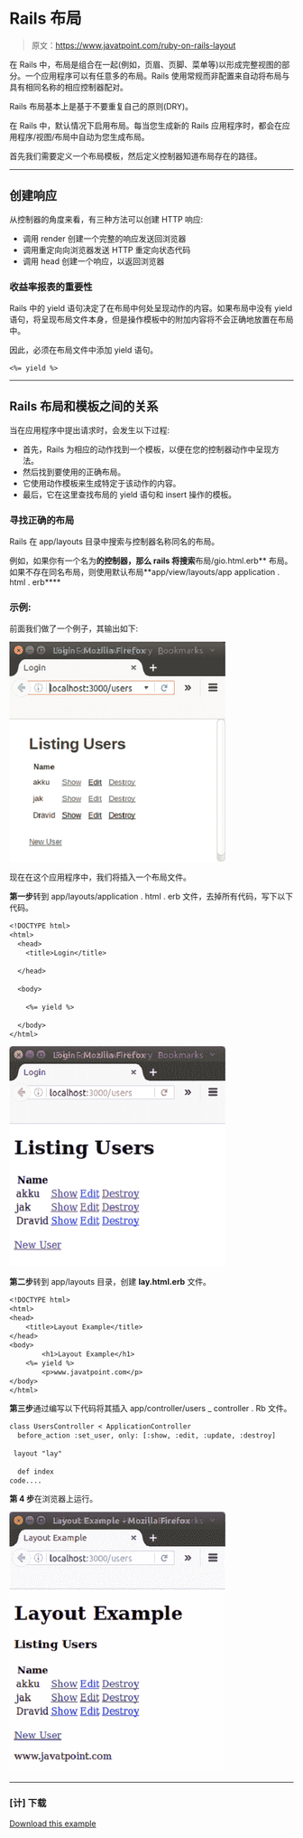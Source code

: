 # Rails 布局

> 原文：<https://www.javatpoint.com/ruby-on-rails-layout>

在 Rails 中，布局是组合在一起(例如，页眉、页脚、菜单等)以形成完整视图的部分。一个应用程序可以有任意多的布局。Rails 使用常规而非配置来自动将布局与具有相同名称的相应控制器配对。

Rails 布局基本上是基于不要重复自己的原则(DRY)。

在 Rails 中，默认情况下启用布局。每当您生成新的 Rails 应用程序时，都会在应用程序/视图/布局中自动为您生成布局。

首先我们需要定义一个布局模板，然后定义控制器知道布局存在的路径。

* * *

## 创建响应

从控制器的角度来看，有三种方法可以创建 HTTP 响应:

*   调用 render 创建一个完整的响应发送回浏览器
*   调用重定向向浏览器发送 HTTP 重定向状态代码
*   调用 head 创建一个响应，以返回浏览器

### 收益率报表的重要性

Rails 中的 yield 语句决定了在布局中何处呈现动作的内容。如果布局中没有 yield 语句，将呈现布局文件本身，但是操作模板中的附加内容将不会正确地放置在布局中。

因此，必须在布局文件中添加 yield 语句。

```
<%= yield %>    

```

* * *

## Rails 布局和模板之间的关系

当在应用程序中提出请求时，会发生以下过程:

*   首先，Rails 为相应的动作找到一个模板，以便在您的控制器动作中呈现方法。
*   然后找到要使用的正确布局。
*   它使用动作模板来生成特定于该动作的内容。
*   最后，它在这里查找布局的 yield 语句和 insert 操作的模板。

### 寻找正确的布局

Rails 在 app/layouts 目录中搜索与控制器名称同名的布局。

例如，如果你有一个名为**的控制器，那么 rails 将搜索**布局/gio.html.erb** 布局。如果不存在同名布局，则使用默认布局**app/view/layouts/app application . html . erb****

### 示例:

前面我们做了一个例子，其输出如下:

![Ruby on rails Layout 1](img/8a8c702932a808ca514cbd81b4de521d.png)

现在在这个应用程序中，我们将插入一个布局文件。

**第一步**转到 app/layouts/application . html . erb 文件，去掉所有代码，写下以下代码。

```
<!DOCTYPE html> 
<html> 
  <head> 
    <title>Login</title> 

  </head> 

  <body> 

    <%= yield %>	 

  </body> 
</html> 

```

![Ruby on rails Layout 2](img/f7b6fc06e4ebd37e02b7399624802d56.png)

**第二步**转到 app/layouts 目录，创建 **lay.html.erb** 文件。

```
<!DOCTYPE html> 
<html> 
<head> 
	<title>Layout Example</title> 
</head> 
<body> 
		<h1>Layout Example</h1> 
	<%= yield %> 
		<p>www.javatpoint.com</p>                                           
</body> 
</html>

```

**第三步**通过编写以下代码将其插入 app/controller/users _ controller . Rb 文件。

```
class UsersController < ApplicationController 
  before_action :set_user, only: [:show, :edit, :update, :destroy] 

 layout "lay" 

  def index
code....

```

**第 4 步**在浏览器上运行。

![Ruby on rails Layout 3](img/8f72cc1674a1c98562dba0a092fed6c4.png)

* * *

### [计] 下载

[Download this example](https://static.javatpoint.com/rubyonrails/src/layout.zip)